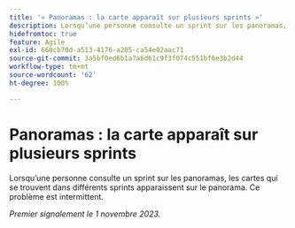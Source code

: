 ```yaml
---
title: '« Panoramas : la carte apparaît sur plusieurs sprints »'
description: Lorsqu’une personne consulte un sprint sur les panoramas, les cartes qui se trouvent dans différents sprints apparaissent sur le panorama. Ce problème est intermittent.
hidefromtoc: true
feature: Agile
exl-id: 660cb70d-a513-4176-a205-ca54e02aac71
source-git-commit: 3a5bf0ed6b1a7a6d61c9f3f074c551bf6e3b2d44
workflow-type: tm+mt
source-wordcount: '62'
ht-degree: 100%

---
```


# Panoramas : la carte apparaît sur plusieurs sprints

<!--
>[!NOTE]
>
>This issue was fixed on January 12, 2024.-->

Lorsqu’une personne consulte un sprint sur les panoramas, les cartes qui se trouvent dans différents sprints apparaissent sur le panorama. Ce problème est intermittent.

_Premier signalement le 1 novembre 2023._
